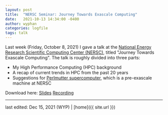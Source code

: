 ```yaml
---
layout: post
title:  "NERSC Seminar: Journey Towards Exascale Computing"
date:   2021-10-13 14:34:00 -0400
author: wyphan
categories: logfile
tags: talk
---
```


Last week (Friday, October 8, 2021) I gave a talk at the [National Energy Research Scientific Computing Center (NERSC)](https://www.nersc.gov/), titled "Journey Towards Exascale Computing". The talk is roughly divided into three parts:

* My High Performance Computing (HPC) background
* A recap of current trends in HPC from the past 20 years
* Suggestions for [Perlmutter supercomputer](https://www.nersc.gov/systems/perlmutter/), which is a pre-exascale machine at NERSC

Download here: [Slides](../../../../assets/pdf/20211008-JourneyTowardsExascaleComputing.pdf) [Recording](https://drive.google.com/file/d/1PhpWIvweeja7Od6phBP0V2x_IhTRqR3l/view?usp=sharing)

---

last edited: Dec 15, 2021 (WYP) | [home]({{ site.url }})
